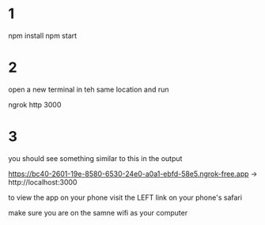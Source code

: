# 1

npm install
npm start

# 2

open a new terminal in teh same location and run

ngrok http 3000


# 3

you should see something similar to this in the output

https://bc40-2601-19e-8580-6530-24e0-a0a1-ebfd-58e5.ngrok-free.app -> http://localhost:3000 


to view the app on your phone visit the LEFT link on your phone's safari

make sure you are on the samne wifi as your computer


